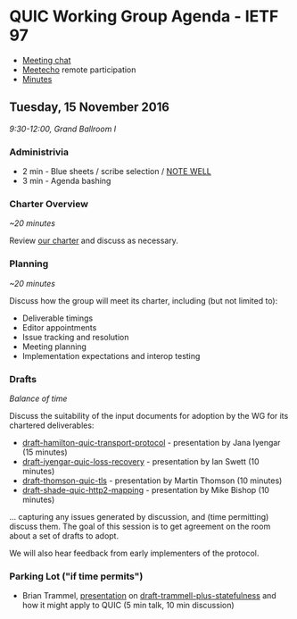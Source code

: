 # QUIC Working Group Agenda - IETF 97

* [Meeting chat](xmpp:quic@jabber.ietf.org?join)
* [Meetecho](http://www.meetecho.com/ietf97/quic) remote participation
* [Minutes](hhttp://etherpad.tools.ietf.org:9000/p/notes-ietf-97-quic)


## Tuesday, 15 November 2016

_9:30-12:00, Grand Ballroom I_

### Administrivia

* 2 min - Blue sheets / scribe selection / [NOTE WELL](https://www.ietf.org/about/note-well.html)
* 3 min - Agenda bashing


### Charter Overview

_~20 minutes_

Review [our charter](https://datatracker.ietf.org/wg/quic/charter/) and discuss as necessary.


### Planning

_~20 minutes_

Discuss how the group will meet its charter, including (but not limited to):

* Deliverable timings
* Editor appointments
* Issue tracking and resolution
* Meeting planning
* Implementation expectations and interop testing


### Drafts

_Balance of time_

Discuss the suitability of the input documents for adoption by the WG for its chartered deliverables:

* [draft-hamilton-quic-transport-protocol](https://datatracker.ietf.org/doc/draft-hamilton-quic-transport-protocol/) - presentation by Jana Iyengar (15 minutes)
* [draft-iyengar-quic-loss-recovery](https://datatracker.ietf.org/doc/draft-iyengar-quic-loss-recovery/) - presentation by Ian Swett (10 minutes)
* [draft-thomson-quic-tls](https://datatracker.ietf.org/doc/draft-thomson-quic-tls/) - presentation by Martin Thomson (10 minutes)
* [draft-shade-quic-http2-mapping](https://datatracker.ietf.org/doc/draft-shade-quic-http2-mapping/) - presentation by Mike Bishop (10 minutes)

... capturing any issues generated by discussion, and (time permitting) discuss them. The goal of this session is to get agreement on the room about a set of drafts to adopt.

We will also hear feedback from early implementers of the protocol.


### Parking Lot ("if time permits")

* Brian Trammel, [presentation](https://quicwg.github.io/ietf97/quic-statefulness.pdf) on  [draft-trammell-plus-statefulness](https://datatracker.ietf.org/doc/draft-trammell-plus-statefulness/) and how it might apply to QUIC (5 min talk, 10 min discussion)
